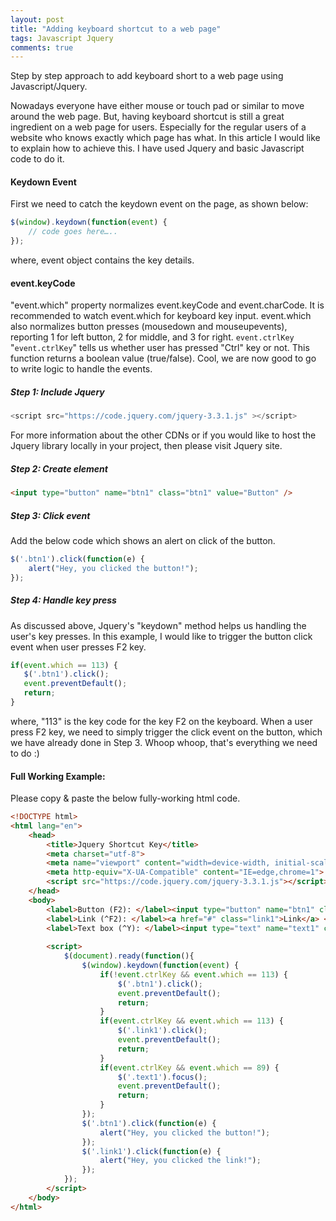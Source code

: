 ```yaml
---
layout: post
title: "Adding keyboard shortcut to a web page"
tags: Javascript Jquery
comments: true
---
```


Step by step approach to add keyboard short to a web page using Javascript/Jquery.

<!-- more -->

Nowadays everyone have either mouse or touch pad or similar to move around the web page. But, having keyboard shortcut is still a great ingredient on a web page for users. Especially for the regular users of a website who knows exactly which page has what. In this article I would like to explain how to achieve this. I have used Jquery and  basic Javascript code to do it.

#### Keydown Event
First we need to catch the keydown event on the page, as shown below:
```javascript
$(window).keydown(function(event) {
    // code goes here…..
});
```
where, event object contains the key details.

#### event.keyCode
"event.which" property normalizes event.keyCode and event.charCode. It is recommended to watch event.which for keyboard key input. event.which also normalizes button presses (mousedown and mouseupevents), reporting 1 for left button, 2 for middle, and 3 for right.
`event.ctrlKey`
"`event.ctrlKey`" tells us whether user has pressed "Ctrl" key or not. This function returns a boolean value (true/false).
Cool, we are now good to go to write logic to handle the events.

##### Step 1: Include Jquery
```javascript
<script src="https://code.jquery.com/jquery-3.3.1.js" ></script>
```
For more information about the other CDNs or if you would like to host the Jquery library locally in your project, then please visit Jquery site.
##### Step 2: Create element
```html
<input type="button" name="btn1" class="btn1" value="Button" />
```
##### Step 3: Click event
Add the below code which shows an alert on click of the button.
```javascript
$('.btn1').click(function(e) {
    alert("Hey, you clicked the button!");
});
```
##### Step 4: Handle key press
As discussed above, Jquery's "keydown" method helps us handling the user's key presses. In this example, I would like to trigger the button click event when user presses F2 key.
```javascript
if(event.which == 113) { 
   $('.btn1').click();
   event.preventDefault();
   return;
}
```
where, "113" is the key code for the key F2 on the keyboard. When a user press F2 key, we need to simply trigger the click event on the button, which we have already done in Step 3.
Whoop whoop, that's everything we need to do :)
#### Full Working Example:
Please copy & paste the below fully-working html code.
```html
<!DOCTYPE html>
<html lang="en">
    <head>
        <title>Jquery Shortcut Key</title>
        <meta charset="utf-8">
        <meta name="viewport" content="width=device-width, initial-scale=1.0">
        <meta http-equiv="X-UA-Compatible" content="IE=edge,chrome=1">
        <script src="https://code.jquery.com/jquery-3.3.1.js"></script>
    </head>
    <body>
        <label>Button (F2): </label><input type="button" name="btn1" class="btn1" value="Button" /> <br />
        <label>Link (^F2): </label><a href="#" class="link1">Link</a> <br />
        <label>Text box (^Y): </label><input type="text" name="text1" class="text1" placeholder="some value" /> <br />
        
        <script>
            $(document).ready(function(){
                $(window).keydown(function(event) {
                    if(!event.ctrlKey && event.which == 113) { 
                        $('.btn1').click();
                        event.preventDefault();
                        return;
                    }
                    if(event.ctrlKey && event.which == 113) {
                        $('.link1').click();
                        event.preventDefault();
                        return;
                    }
                    if(event.ctrlKey && event.which == 89) {
                        $('.text1').focus();
                        event.preventDefault();
                        return;
                    }
                });
                $('.btn1').click(function(e) {
                    alert("Hey, you clicked the button!");
                });
                $('.link1').click(function(e) {
                    alert("Hey, you clicked the link!");
                });
            });
        </script>
    </body>
</html>
```